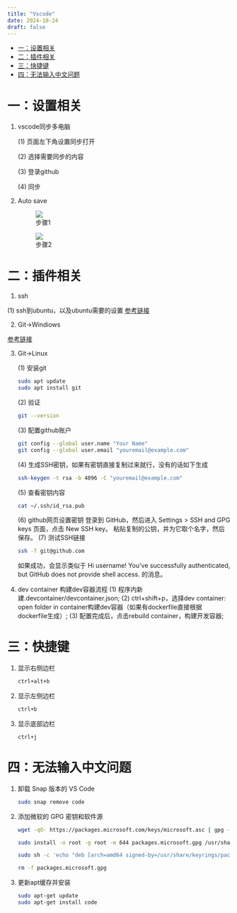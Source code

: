 ```yaml
---
title: "Vscode"
date: 2024-10-24
draft: false
---
```


- [一：设置相关](#一设置相关)
- [二：插件相关](#二插件相关)
- [三：快捷键](#三快捷键)
- [四：无法输入中文问题](#四无法输入中文问题)

# 一：设置相关

1. vscode同步多电脑

    (1) 页面左下角设置同步打开

    (2) 选择需要同步的内容

    (3) 登录github

    (4) 同步

2. Auto save

    <div class="container">
                    <div class="image">
                        <figure>
                            <img src="/images/work-record/vscode1.png",alt="设置1",loading="lazy">
                            <figcaption>步骤1</figcaption>
                        </figure>
                    </div>
    </div>
    <div class="container">
                    <div class="image">
                        <figure>
                            <img src="/images/work-record/vscode2.png",alt="设置2",loading="lazy">
                            <figcaption>步骤2</figcaption>
                        </figure>
                    </div>
    </div>

# 二：插件相关 

1. ssh

(1) ssh到ubuntu，以及ubuntu需要的设置
[参考链接](https://blog.csdn.net/zsyyugong/article/details/134438071)

2. Git->Windiows

[参考链接](https://blog.csdn.net/czjl6886/article/details/122129576)

3. Git->Linux

    (1) 安装git

    ```bash
    sudo apt update
    sudo apt install git
    ```

    (2) 验证

    ```bash
    git --version
    ```

    (3) 配置github账户

    ```bash
    git config --global user.name "Your Name"
    git config --global user.email "youremail@example.com"
    ```

    (4) 生成SSH密钥，如果有密钥直接复制过来就行，没有的话如下生成

    ```bash
    ssh-keygen -t rsa -b 4096 -C "youremail@example.com"
    ```

    (5) 查看密钥内容

    ```bash
    cat ~/.ssh/id_rsa.pub
    ```

    (6) github网页设置密钥
    登录到 GitHub，然后进入 Settings > SSH and GPG keys 页面，点击 New SSH key。
    粘贴复制的公钥，并为它取个名字，然后保存。
    (7) 测试SSH链接

    ```bash
    ssh -T git@github.com
    ```

    如果成功，会显示类似于 Hi username! You've successfully authenticated, but GitHub does not provide shell access. 的消息。

4. dev container
    构建dev容器流程
    (1) 程序内新建.devcontainer/devcontainer.json;
    (2) ctrl+shift+p，选择dev container: open folder in container构建dev容器（如果有dockerfile直接根据dockerfile生成）;
    (3) 配置完成后，点击rebuild container，构建开发容器;

# 三：快捷键

1. 显示右侧边栏

   ```bash
   ctrl+alt+b
   ```

2. 显示左侧边栏

   ```bash
   ctrl+b
   ```

3. 显示底部边栏

   ```bash
   ctrl+j
   ```
# 四：无法输入中文问题

1. 卸载 Snap 版本的 VS Code
    ```bash
    sudo snap remove code
    ```
2. 添加微软的 GPG 密钥和软件源
    ```bash
    wget -qO- https://packages.microsoft.com/keys/microsoft.asc | gpg --dearmor > packages.microsoft.gpg

    sudo install -o root -g root -m 644 packages.microsoft.gpg /usr/share/keyrings/

    sudo sh -c 'echo "deb [arch=amd64 signed-by=/usr/share/keyrings/packages.microsoft.gpg] https://packages.microsoft.com/repos/vscode stable main" > /etc/apt/sources.list.d/vscode.list'

    rm -f packages.microsoft.gpg
    ```

3. 更新apt缓存并安装
    ```bash
    sudo apt-get update
    sudo apt-get install code
    ```
